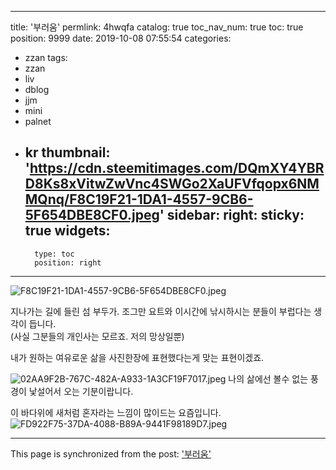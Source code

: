 
---
title: '부러움'
permlink: 4hwqfa
catalog: true
toc_nav_num: true
toc: true
position: 9999
date: 2019-10-08 07:55:54
categories:
- zzan
tags:
- zzan
- liv
- dblog
- jjm
- mini
- palnet
- kr
thumbnail: 'https://cdn.steemitimages.com/DQmXY4YBRD8Ks8xVitwZwVnc4SWGo2XaUFVfqopx6NMMQnq/F8C19F21-1DA1-4557-9CB6-5F654DBE8CF0.jpeg'
sidebar:
    right:
        sticky: true
widgets:
    -
        type: toc
        position: right
---


![F8C19F21-1DA1-4557-9CB6-5F654DBE8CF0.jpeg](https://cdn.steemitimages.com/DQmXY4YBRD8Ks8xVitwZwVnc4SWGo2XaUFVfqopx6NMMQnq/F8C19F21-1DA1-4557-9CB6-5F654DBE8CF0.jpeg)

지나가는 길에 들린 섬 부두가.
조그만 요트와 이시간에 낚시하시는 분들이 부럽다는 생각이 듭니다.  
(사실 그분들의 개인사는 모르죠. 저의 망상일뿐)

내가 원하는 여유로운 삶을 사진한장에 표현했다는게 맞는 표현이겠죠. 

![02AA9F2B-767C-482A-A933-1A3CF19F7017.jpeg](https://cdn.steemitimages.com/DQmP3ZXYrzASetN2DednJgqTAJMoghf16Y9yQQhP981GJAZ/02AA9F2B-767C-482A-A933-1A3CF19F7017.jpeg)
나의 삶에선 볼수 없는 풍경이 낯설어서 오는 기분이랍니다. 

이 바다위에 새처럼 혼자라는 느낌이 많이드는 요즘입니다. 
![FD922F75-37DA-4088-B89A-9441F98189D7.jpeg](https://cdn.steemitimages.com/DQmRqseGMRZ8f55o2SSgFt8uGASdVBSTuFHD2NQWHy7XsZN/FD922F75-37DA-4088-B89A-9441F98189D7.jpeg)

- - -

This page is synchronized from the post: ['부러움'](https://steemit.com/@kingbit/4hwqfa)
